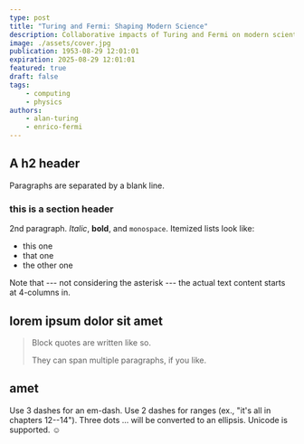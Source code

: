 ```yaml
---
type: post
title: "Turing and Fermi: Shaping Modern Science"
description: Collaborative impacts of Turing and Fermi on modern scientific fields.
image: ./assets/cover.jpg
publication: 1953-08-29 12:01:01
expiration: 2025-08-29 12:01:01
featured: true
draft: false
tags: 
    - computing
    - physics
authors: 
    - alan-turing
    - enrico-fermi
---
```



## A h2 header

Paragraphs are separated by a blank line.

### this is a section header

2nd paragraph. *Italic*, **bold**, and `monospace`. Itemized lists
look like:

  * this one
  * that one
  * the other one

Note that --- not considering the asterisk --- the actual text
content starts at 4-columns in.

## lorem ipsum dolor sit amet 

> Block quotes are
> written like so.
>
> They can span multiple paragraphs,
> if you like.

## amet

Use 3 dashes for an em-dash. Use 2 dashes for ranges (ex., "it's all
in chapters 12--14"). Three dots ... will be converted to an ellipsis.
Unicode is supported. ☺
